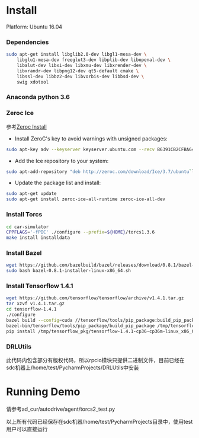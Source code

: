 # Install 
Platform: Ubuntu 16.04

### Dependencies
```bash
sudo apt-get install libglib2.0-dev libgl1-mesa-dev \
    libglu1-mesa-dev freeglut3-dev libplib-dev libopenal-dev \
    libalut-dev libxi-dev libxmu-dev libxrender-dev \
    libxrandr-dev libpng12-dev qt5-default cmake \
    libssl-dev libbz2-dev libvorbis-dev libbsd-dev \
    swig xdotool
```
### Anaconda python 3.6

### Zeroc Ice
参考[Zeroc Install](https://doc.zeroc.com/display/Ice37/Using+the+Linux+Binary+Distributions)
+ Install ZeroC's key to avoid warnings with unsigned packages:

```bash
sudo apt-key adv --keyserver keyserver.ubuntu.com --recv B6391CB2CFBA643D
```
+ Add the Ice repository to your system:

```bash
sudo apt-add-repository "deb http://zeroc.com/download/Ice/3.7/ubuntu`lsb_release -rs` stable main"
```
+ Update the package list and install:

```bash
sudo apt-get update
sudo apt-get install zeroc-ice-all-runtime zeroc-ice-all-dev
```
### Install Torcs
```bash 
cd car-simulator
CPPFLAGS='-fPIC' ./configure --prefix=${HOME}/torcs1.3.6 
make install installdata
```

### Install Bazel
```bash
wget https://github.com/bazelbuild/bazel/releases/download/0.8.1/bazel-0.8.1-installer-linux-x86_64.sh
sudo bash bazel-0.8.1-installer-linux-x86_64.sh
```
 
### Install Tensorflow 1.4.1
```bash
wget https://github.com/tensorflow/tensorflow/archive/v1.4.1.tar.gz
tar xzvf v1.4.1.tar.gz
cd tensorflow-1.4.1
./configure 
bazel build --config=cuda //tensorflow/tools/pip_package:build_pip_package
bazel-bin/tensorflow/tools/pip_package/build_pip_package /tmp/tensorflow_pkg
pip install /tmp/tensorflow_pkg/tensorflow-1.4.1-cp36-cp36m-linux_x86_64.whl
```

### DRLUtils
此代码内包含部分有版权代码，所以rpcio模块只提供二进制文件，目前已经在sdc机器上/home/test/PycharmProjects/DRLUtils中安装

# Running Demo
请参考ad_cur/autodrive/agent/torcs2_test.py

以上所有代码已经保存在sdc机器/home/test/PycharmProjects目录中，使用test用户可以直接运行



